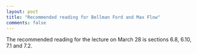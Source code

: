```yaml
---
layout: post
title: "Recommended reading for Bellman Ford and Max Flow"
comments: false
---
```


The recommended reading for the lecture on March 28 is sections 6.8, 6.10, 7.1 and 7.2. 
